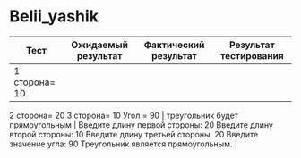 # Belii_yashik
| Тест | Ожидаемый результат | Фактический результат | Результат тестирования  |
| -- | -- | -- | -- |
| 1 сторона= 10 
2 сторона= 20
3 сторона= 10
Угол = 90   | треугольник будет
прямоугольным | Введите длину первой стороны: 20
Введите длину второй стороны: 10
Введите длину третьей стороны: 20
Введите значение угла: 90
Треугольник является прямоугольным. |

